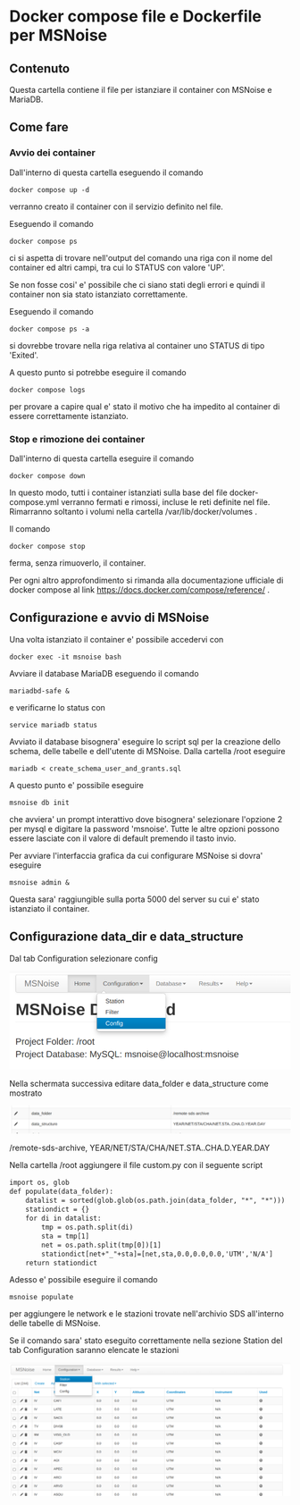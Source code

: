 # Docker compose file e Dockerfile per MSNoise
## Contenuto
Questa cartella contiene il file per istanziare il container con MSNoise e MariaDB. 

## Come fare

### Avvio dei container
Dall'interno di questa cartella eseguendo il comando

```
docker compose up -d
```
verranno creato il container con il servizio definito nel file.

Eseguendo il comando

```
docker compose ps
```

ci si aspetta di trovare nell'output del comando una riga con il nome del container ed altri campi, tra cui lo STATUS con valore 'UP'.

Se non fosse cosi' e' possibile che ci siano stati degli errori e quindi il container non sia stato istanziato correttamente.

Eseguendo il comando 

```
docker compose ps -a 
```
si dovrebbe trovare nella riga relativa al container uno STATUS di tipo 'Exited'.

A questo punto si potrebbe eseguire il comando

```
docker compose logs  
```
per provare a capire qual e' stato il motivo che ha impedito al container di essere correttamente istanziato.

### Stop e rimozione dei container
Dall'interno di questa cartella eseguire il comando

```
docker compose down
```

In questo modo, tutti i container istanziati sulla base del file docker-compose.yml verranno fermati e rimossi, incluse le reti definite nel file. Rimarranno soltanto i volumi nella cartella /var/lib/docker/volumes .

Il comando 

```
docker compose stop
```

ferma, senza rimuoverlo, il container.

Per ogni altro approfondimento si rimanda alla documentazione ufficiale di docker compose al link https://docs.docker.com/compose/reference/ .

## Configurazione e avvio di MSNoise

Una volta istanziato il container e' possibile accedervi con 

```
docker exec -it msnoise bash
```

Avviare il database MariaDB eseguendo il comando 

```
mariadbd-safe &
```

e verificarne lo status con 

```
service mariadb status
```

Avviato il database bisognera' eseguire lo script sql per la creazione dello schema, delle tabelle
e dell'utente di MSNoise. Dalla cartella /root eseguire 

```
mariadb < create_schema_user_and_grants.sql
```

A questo punto e' possibile eseguire 

```
msnoise db init
```

che avviera' un prompt interattivo dove bisognera' selezionare l'opzione 2 per mysql e digitare
la password 'msnoise'. Tutte le altre opzioni possono essere lasciate con il valore di default premendo il tasto
invio.

Per avviare l'interfaccia grafica da cui configurare MSNoise si dovra' eseguire

```
msnoise admin &
```

Questa sara' raggiungible sulla porta 5000 del server su cui e' stato istanziato il container.

## Configurazione data_dir e data_structure

Dal tab Configuration selezionare config

![alt text](screenshots/config.png "Title")


Nella schermata successiva editare data_folder e data_structure come mostrato 

![alt text](screenshots/data-folder-data-structure.png "Title")

/remote-sds-archive, YEAR/NET/STA/CHA/NET.STA..CHA.D.YEAR.DAY

Nella cartella /root aggiungere il file custom.py con il seguente script

```
import os, glob
def populate(data_folder):
    datalist = sorted(glob.glob(os.path.join(data_folder, "*", "*")))
    stationdict = {}
    for di in datalist:
        tmp = os.path.split(di)
        sta = tmp[1]
        net = os.path.split(tmp[0])[1]
        stationdict[net+"_"+sta]=[net,sta,0.0,0.0,0.0,'UTM','N/A']
    return stationdict
```

Adesso e' possibile eseguire il comando

```
msnoise populate
```

per aggiungere le network e le stazioni trovate nell'archivio SDS all'interno delle tabelle di MSNoise.

Se il comando sara' stato eseguito correttamente nella sezione Station del tab Configuration saranno elencate le stazioni 

![alt text](screenshots/station.png "Title")

